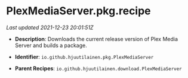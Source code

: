 # PlexMediaServer.pkg.recipe

_Last updated 2021-12-23 20:01:51Z_

- **Description**: Downloads the current release version of Plex Media Server and builds a package.

- **Identifier**: `io.github.hjuutilainen.pkg.PlexMediaServer`

- **Parent Recipes**: `io.github.hjuutilainen.download.PlexMediaServer`
